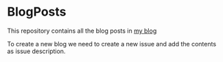 
# BlogPosts

This repository contains all the blog posts in [my blog](https://shaantalk.github.io/blogs/#/)

To create a new blog we need to create a new issue and add the contents as issue description.
